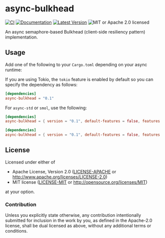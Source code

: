 # async-bulkhead

[![CI](https://github.com/nnazo/async-bulkhead/workflows/Main/badge.svg)](https://github.com/nnazo/async-bulkhead/actions)
[![Documentation](https://docs.rs/async-bulkhead/badge.svg)](https://docs.rs/async-bulkhead)
[![Latest Version](https://img.shields.io/crates/v/async-bulkhead.svg)](https://crates.io/crates/async-bulkhead)
![MIT or Apache 2.0 licensed](https://img.shields.io/crates/l/async-bulkhead)

An async semaphore-based Bulkhead (client-side resiliency pattern) implementation.

## Usage

Add one of the following to your `Cargo.toml` depending on your async runtime:

If you are using Tokio, the `tokio` feature is enabled by default so you
can specify the dependency as follows:
```toml
[dependencies]
async-bulkhead = "0.1"
```

For `async-std` or `smol`, use the following:

```toml
[dependencies]
async-bulkhead = { version = "0.1", default-features = false, features = ["rt-async-std"] }
```

```toml
[dependencies]
async-bulkhead = { version = "0.1", default-features = false, features = ["rt-smol"] }
```

## License

Licensed under either of

 * Apache License, Version 2.0 ([LICENSE-APACHE](LICENSE-APACHE) or http://www.apache.org/licenses/LICENSE-2.0)
 * MIT license ([LICENSE-MIT](LICENSE-MIT) or http://opensource.org/licenses/MIT)

at your option.

### Contribution

Unless you explicitly state otherwise, any contribution intentionally submitted
for inclusion in the work by you, as defined in the Apache-2.0 license, shall be
dual licensed as above, without any additional terms or conditions.
